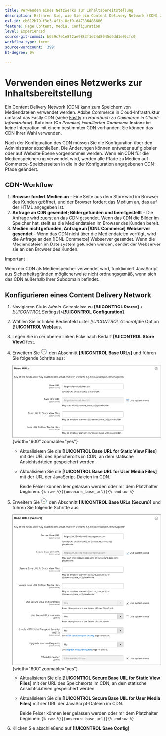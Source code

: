 ```yaml
---
title: Verwenden eines Netzwerks zur Inhaltsbereitstellung
description: Erfahren Sie, wie Sie ein Content Delivery Network (CDN) zum Speichern von Mediendateien verwenden.
exl-id: cb612b79-f3e3-4f1b-8cf9-d47886486686
feature: Page Content, Media, Configuration
level: Experienced
source-git-commit: b659c7e1e8f2ae9883f1e24d8045d6dd1e90cfc0
workflow-type: tm+mt
source-wordcount: '399'
ht-degree: 0%

---
```


# Verwenden eines Netzwerks zur Inhaltsbereitstellung

Ein Content Delivery Network (CDN) kann zum Speichern von Mediendateien verwendet werden. Adobe Commerce in Cloud-Infrastruktur umfasst das Fastly CDN (siehe [Fastly](https://experienceleague.adobe.com/docs/commerce-cloud-service/user-guide/cdn/fastly.html?lang=de) im _Handbuch zu Commerce in Cloud-Infrastruktur_). Bei einer (On _Premise) installierten Commerce_ Instanz ist keine Integration mit einem bestimmten CDN vorhanden. Sie können das CDN Ihrer Wahl verwenden.

Nach der Konfiguration des CDN müssen Sie die Konfiguration über den Administrator abschließen. Die Änderungen können entweder auf globaler oder auf Website-Ebene vorgenommen werden. Wenn ein CDN für die Medienspeicherung verwendet wird, werden alle Pfade zu Medien auf Commerce-Speicherseiten in die in der Konfiguration angegebenen CDN-Pfade geändert.

## CDN-Workflow

1. **Browser fordert Medien an** - Eine Seite aus dem Store wird im Browser des Kunden geöffnet, und der Browser fordert das Medium an, das auf der HTML angegeben ist.
1. **Anfrage an CDN gesendet; Bilder gefunden und bereitgestellt** - Die Anfrage wird zuerst an das CDN gesendet. Wenn das CDN die Bilder im Speicher hat, stellt es die Mediendateien im Browser des Kunden bereit.
1. **Medien nicht gefunden, Anfrage an [!DNL Commerce] Webserver gesendet** - Wenn das CDN nicht über die Mediendateien verfügt, wird die Anfrage an den [!DNL Commerce] Webserver gesendet. Wenn die Mediendateien im Dateisystem gefunden werden, sendet der Webserver sie an den Browser des Kunden.

>[!IMPORTANT]
>
>Wenn ein CDN als Medienspeicher verwendet wird, funktioniert JavaScript aus Sicherheitsgründen möglicherweise nicht ordnungsgemäß, wenn sich das CDN außerhalb Ihrer Subdomain befindet.

## Konfigurieren eines Content Delivery Network

1. Navigieren Sie in _Admin_-Seitenleiste zu **[!UICONTROL Stores]** > _[!UICONTROL Settings]_>**[!UICONTROL Configuration]**.

1. Wählen Sie im linken Bedienfeld unter _[!UICONTROL General]_&#x200B;die Option **[!UICONTROL Web]**&#x200B;aus.

1. Legen Sie in der oberen linken Ecke nach Bedarf **[!UICONTROL Store View]** fest.

1. Erweitern Sie ![Erweiterungsauswahl](../assets/icon-display-expand.png) den Abschnitt **[!UICONTROL Base URLs]** und führen Sie folgende Schritte aus:

   ![Allgemeine Konfiguration - Web-Basis-URLs](./assets/web-base-urls.png){width="600" zoomable="yes"}

   - Aktualisieren Sie die **[!UICONTROL Base URL for Static View Files]** mit der URL des Speicherorts im CDN, an dem statische Ansichtsdateien gespeichert werden.

   - Aktualisieren Sie die **[!UICONTROL Base URL for User Media Files]** mit der URL der JavaScript-Dateien im CDN.

     Beide Felder können leer gelassen werden oder mit dem Platzhalter beginnen: `{% raw %}{{unsecure_base_url}}{% endraw %}`

1. Erweitern Sie ![Erweiterungsauswahl](../assets/icon-display-expand.png) den Abschnitt **[!UICONTROL Base URLs (Secure)]** und führen Sie folgende Schritte aus:

   ![Allgemeine Konfiguration - Web-Basis-URLs (sicher)](./assets/web-base-urls-secure.png){width="600" zoomable="yes"}

   - Aktualisieren Sie die **[!UICONTROL Secure Base URL for Static View Files]** mit der URL des Speicherorts im CDN, an dem statische Ansichtsdateien gespeichert werden.

   - Aktualisieren Sie die **[!UICONTROL Secure Base URL for User Media Files]** mit der URL der JavaScript-Dateien im CDN.

     Beide Felder können leer gelassen werden oder mit dem Platzhalter beginnen: `{% raw %}{{unsecure_base_url}}{% endraw %}`

1. Klicken Sie abschließend auf **[!UICONTROL Save Config]**.
